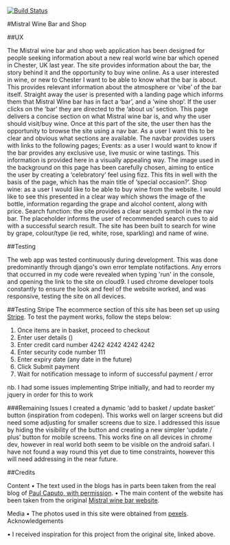 
[![Build Status](https://travis-ci.com/caputocode/wine-bar.svg?branch=master)](https://travis-ci.com/caputocode/wine-bar)

#Mistral Wine Bar and Shop

##UX

The Mistral wine bar and shop web application has been designed for people seeking information about a new real world wine bar which opened in Chester, UK last year. The site provides information about the bar, the story behind it and the opportunity to buy wine online.
As a user interested in wine, or new to Chester I want to be able to know what the bar is about. This provides relevant information about the atmosphere or ‘vibe’ of the bar itself. Straight away the user is presented with a landing page which informs them that Mistral Wine bar has in fact a ‘bar’, and a ‘wine shop’.
If the user clicks on the ‘bar’ they are directed to the ‘about us’ section. This page delivers a concise section on what Mistral wine bar is, and why the user should visit/buy wine.
Once at this part of the site, the user then has the opportunity to browse the site using a nav bar. As a user I want this to be clear and obvious what sections are available. The navbar provides users with links to the following pages;
Events: as a user I would want to know if the bar provides any exclusive use, live music or wine tastings. This information is provided here in a visually appealing way. The image used in the background on this page has been carefully chosen, aiming to entice the user by creating a ‘celebratory’ feel using fizz. This fits in well with the basis of the page, which has the main title of ‘special occasion?’.
Shop wine: as a user I would like to be able to buy wine from the website. I would like to see this presented in a clear way which shows the image of the bottle, information regarding the grape and alcohol content, along with price.
Search function: the site provides a clear search symbol in the nav bar. The placeholder informs the user of recommended search cues to aid with a successful search result. The site has been built to search for wine by grape, colour/type (ie red, white, rose, sparkling) and name of wine.


##Testing

The web app was tested continuously during development. This was done predominantly through django's own error template notifactions. Any errors that occurred in my code were revealed when typing 'run' in the console, and opening the link to the site on cloud9.
I used chrome developer tools constantly to ensure the look and feel of the website worked, and was responsive, testing the site on all devices.

##Testing Stripe
The ecommerce section of this site has been set up using <a href="https://stripe.com/gb">Stripe</a>. To test the payment works, follow the steps below:

1. Once items are in basket, proceed to checkout
2. Enter user details ()
3. Enter credit card number 4242 4242 4242 4242
4. Enter security code number 111
5. Enter expiry date (any date in the future)
6. Click Submit payment
7. Wait for notification message to inform of successful payment / error

nb. I had some issues implementing Stripe initially, and had to reorder my jquery in order for this to work

###Remaining Issues
I created a dynamic ‘add to basket / update basket’ button (inspiration from codepen). This works well on larger screens but did need some adjusting for smaller screens due to size. I addressed this issue by hiding the visibility of the button and creating a new simpler ‘update / plus’ button for mobile screens. This works fine on all devices in chrome dev, however in real world both seem to be visible on the android safari. I have not found a way round this yet due to time constraints, however this will need addressing in the near future.

##Credits

Content
•	The text used in the blogs has in parts been taken from the real blog of <a href="https://www.paulcaputo.co.uk/">Paul Caputo, with permission</a>.
•	The main content of the website has been taken from the original <a href="https://www.mistralwine.co.uk/">Mistral wine bar website</a>.

Media
•	The photos used in this site were obtained from <a href="https://www.pexels.com/">pexels</a>.
Acknowledgements

•	I received inspiration for this project from the original site, linked above.
